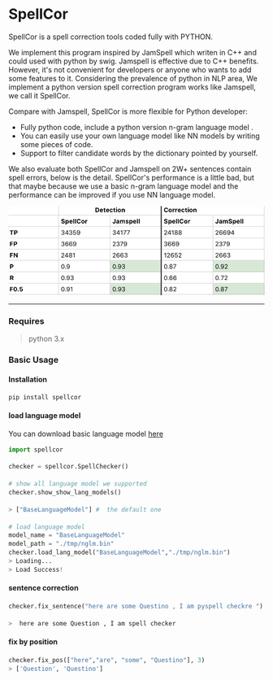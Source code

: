 # SpellCor

SpellCor is a spell correction tools coded fully with PYTHON.

We implement this program inspired by JamSpell which writen in C++ and could used with python by swig. 
Jamspell is effective due to C++ benefits. However, it's not convenient for developers or anyone who 
wants to add some features to it. Considering the prevalence of python in NLP area, We implement a python
version spell correction program works like Jamspell, we call it SpellCor.

Compare with Jamspell, SpellCor is more flexible for Python developer:
* Fully python code, include a python version n-gram language model .
* You can easily use your own language model like NN models by writing some pieces of code.
* Support to filter candidate words by the dictionary pointed by yourself.

We also evaluate both SpellCor and Jamspell on 2W+ sentences contain spell errors, below is the detail.
SpellCor's performance is a little bad, but that maybe because we use a basic n-gram language model and the performance
can be improved if you use NN language model.
 
<img src="./img/compare.jpg"></img>

***

### Requires

> python 3.x

### Basic Usage

#### Installation

```shell
pip install spellcor
```


#### load language model

You can download basic language model [here](https://pan.baidu.com/s/1zfIdfTJvEn2x1CtFTmfD2Q)

```python
import spellcor

checker = spellcor.SpellChecker()

# show all language model we supported
checker.show_show_lang_models()

> ["BaseLanguageModel"] #  the default one

# load language model
model_name = "BaseLanguageModel"
model_path = "./tmp/nglm.bin"
checker.load_lang_model("BaseLanguageModel","./tmp/nglm.bin")
> Loading...
> Load Success!

```
#### sentence correction

```python
checker.fix_sentence("here are some Questino , I am pyspell checkre ")

>  here are some Question , I am spell checker
```

#### fix by position

```python
checker.fix_pos(["here","are", "some", "Questino"], 3)
> ['Question', 'Questino']

```


